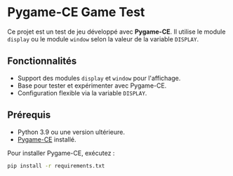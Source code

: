 # Pygame-CE Game Test

Ce projet est un test de jeu développé avec **Pygame-CE**. Il utilise le module `display` ou le module `window` selon la valeur de la variable `DISPLAY`.

## Fonctionnalités

- Support des modules `display` et `window` pour l'affichage.
- Base pour tester et expérimenter avec Pygame-CE.
- Configuration flexible via la variable `DISPLAY`.

## Prérequis

- Python 3.9 ou une version ultérieure.
- [Pygame-CE](https://pygame-community-edition.readthedocs.io/) installé.

Pour installer Pygame-CE, exécutez :

```bash
pip install -r requirements.txt
